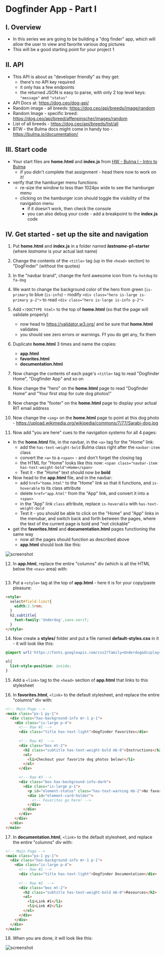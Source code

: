 # Dogfinder App - Part I

## I. Overview

- In this series we are going to be building a "dog finder" app, which will allow the user to view and favorite various dog pictures
- This will be a good starting point for your project 1

## II. API
 
- This API is about as "developer friendly" as they get:
  - there's no API key required
  - it only has a few endpoints
  - the returned JSON is easy to parse, with only 2 top level keys:  `"message"` and ``"status"``
- API Docs at: https://dog.ceo/dog-api/
- Random image - all breeds: https://dog.ceo/api/breeds/image/random
- Random Image - specific breed: https://dog.ceo/api/breed/affenpinscher/images/random
- List of all breeds - https://dog.ceo/api/breeds/list/all
- BTW - the Bulma docs might come in handy too - https://bulma.io/documentation/

## III. Start code

- Your start files are **home.html** and **index.js** from [HW - Bulma I - Intro to Bulma](https://github.com/tonethar/IGME-330-Master/blob/master/notes/HW-bulma-1.md)
  - if you didn't complete that assignment - head there now to work on it!
- verify that the hamburger menu functions:
  - re-size the window to less than 1024px wide to see the hamburger menu
  - clicking on the hamburger icon should toggle the visibility of the navigation menu 
    - if it doesn't work, then check the console
    - you can also debug your code - add a breakpoint to the **index.js** code 
    
    
## IV. Get started - set up the site and navigation

1) Put **home.html** and **index.js** in a folder named ***lastname*-p1-starter** (where *lastname* is your actual last name)

2) Change the contents of the `<title>` tag (up in the `<head>` section) to "DogFinder" (without the quotes) 

3) In the "navbar brand", change the font awesome icon from `fa-hotdog` to `fa-dog`

4) We want to change the background color of the hero from green (`is-primary` to blue (`is-info`) - modify `<div class="hero is-large is-primary p-2">` to read `<div class="hero is-large is-info p-2">`

5) Add `<!DOCTYPE html>` to the top of **home.html** (so that the page will validate properly)

    - now head to https://validator.w3.org/ and be sure that **home.html** validates
    - you should see zero errors or warnings. Ff you do get any, fix them

6) Duplicate **home.html** 3 times and name the copies:

    - **app.html**
    - **favorites.html**
    - **documentation.html**

7) Now change the contents of each page's `<title>` tag to read "Dogfinder Home", "Dogfinder App" and so on

8) Now change the "hero" on the **home.html** page to read "Dogfinder Home" and "Your first stop for cute dog photos!"

9) Now change the "footer" on the **home.html** page to display your actual RIT email address

10) Now change the `<img>` on the **home.html** page to point at this dog photo - https://upload.wikimedia.org/wikipedia/commons/7/77/Sarabi-dog.jpg

11) Now add "you are here" cues to the navigation systems for all 4 pages:

  - In the **home.html** file, in the navbar, in the `<a>` tag for the "Home" link:
    -  add the `has-text-weight-bold` Bulma class right after the `navbar-item` class
    -  convert the `<a>` to a `<span>` - and don't forget the closing tag
    -  the HTML for "Home" looks like this now: `<span class="navbar-item has-text-weight-bold">Home</span>`
      - Test it - the "Home" text should now be **bold**
  - Now head to the **app.html** file, and in the navbar:
    - add `href="home.html"` to the "Home" link so that it functions, and `is-hoverable` to its class attribute
    - delete `href="app.html"` from the "App" link, and convert it into a `<span>`
    - in the "App" link `class` attribute, replace `is-hoverable` with `has-text-weight-bold`
    - Test it - you should be able to click on the "Home" and "App" links in the menubar, and switch back and forth between the pages, where the text of the current page is bold and "not clickable"
  - get the **favorites.html** and **documentation.html** pages functioning the same way
    - now all the pages should function as described above
    - **app.html** should look like this:


![screenshot](_images/dogfinder-1.png)



12) In **app.html**, replace the entire "columns" div (which is all the HTML below the `<nav>` area) with:


```html

```

13) Put a `<style>` tag at the top of **app.html** - here it is for your copy/paste pleasure:

```html
<style>
  select#field-limit{
    width:2.5rem;
  }
  h2.subtitle{
    font-family:'Underdog',sans-serif;
  }
</style>
```

14) Now create a **styles/** folder and put a file named **default-styles.css** in it - it will look like this:

```css
@import url('https://fonts.googleapis.com/css2?family=Underdog&display=swap');

ol{
  list-style-position: inside;
}
```

15) Add a `<link>` tag to the `<head>` section of **app.html** that links to this stylesheet


16) In **favorites.html**, `<link>` to the default stylesheet, and replace the entire "columns" div with:

```html
<!-- Main Page -->
<main class="px-1 py-1">
  <div class="has-background-info mr-1 p-1"> 
    <div class="is-large p-4">
      <!-- Row #1 -->
      <div class="title has-text-light">Dogfinder Favorites</div>
      
      <!-- Row #2  -->
      <div class="box mt-2">
        <h2 class="subtitle has-text-weight-bold mb-0">Instructions</h2>
        <ol>
          <li>Checkout your favorite dog photos below!</li>
        </ol>
      </div>

      <!-- Row #3 -->
      <div class="box has-background-info-dark"> 
        <div class="is-large p-1">
          <p id="element-status" class="has-text-warning mb-2">No favorites yet</p>
          <div id="element-card-holder">
            <!-- Favorites go here! -->
          </div>
        </div>
      </div>
    </div>
  </div>
</main>
```

17) In **documentation.html**, `<link>` to the default stylesheet, and replace the entire "columns" div with:


```html
<!-- Main Page -->
<main class="px-1 py-1">
  <div class="has-background-info mr-1 p-1"> 
    <div class="is-large p-4">
      <!-- Row #1 -->
      <div class="title has-text-light">Dogfinder Documentation</div>
      
      <!-- Row #2  -->
      <div class="box mt-2">
        <h2 class="subtitle has-text-weight-bold mb-0">Resources</h2>
        <ol>
          <li>Link #1</li>
          <li>Link #2</li>
        </ol>
      </div>
    </div>
  </div>
</main>
```


18) When you are done, it will look like this:


![screenshot](_images/df-1.png)
    
  




 


